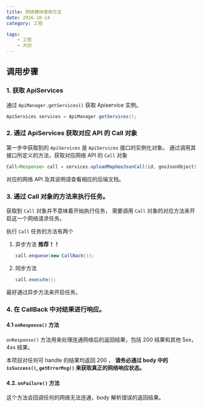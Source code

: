 ```yaml
---
title: 网络模块使用方法
date: 2016-10-14
category: 工程

tags:
    - 工程
    - 大创
---
```


## 调用步骤

### 1. 获取 ApiServices

通过 `ApiManager.getServices()` 获取 Apiservice 实例。

```java
ApiServices services = ApiManager.getServices();
```

<!-- more -->

### 2. 通过 ApiServices 获取对应 API 的 Call 对象

第一步中获取到的 `ApiServices` 是 `ApiServices` 接口的实例化对象。
通过调用其接口所定义的方法，获取对应网络 API 的 `Call` 对象

```java
Call<Response> call = services.uploadMapGeoJsonCall(id, geoJsonObject);
```

对应的网络 API 及其说明请查看相应的后端文档。

### 3. 通过 Call 对象的方法来执行任务。

获取到 `Call` 对象并不意味着开始执行任务，
需要调用 `Call` 对象的对应方法来开启这一个网络请求任务。

执行 `Call` 任务的方法有两个

1. 异步方法 **推荐！！**

    ```java
    call.enqueue(new CallBack());
    ```

2. 同步方法

    ```java
    call.execute();
    ```

最好通过异步方法来开启任务。

### 4. 在 CallBack 中对结果进行响应。

#### 4.1 `onResponse()` 方法

`onResponse()` 方法用来处理连通网络后的返回结果，包括 200 结果和其他 5xx，4xx 结果。

本项目对任何可 handle 的结果均返回 200 ，
**请务必通过 body 中的 `isSuccess()`, `getErrorMsg()` 来获取真正的网络响应状态。**

#### 4.2. `onFailure()` 方法

这个方法会回调任何的网络无法连通，body 解析错误的返回结果。
